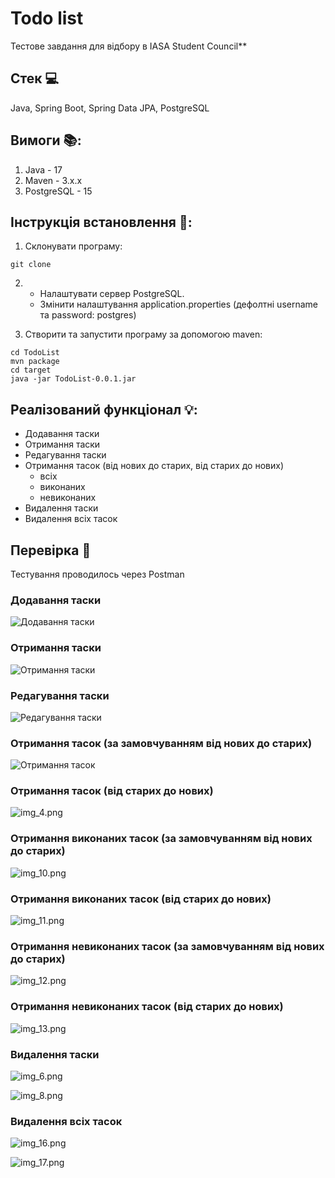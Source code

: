 # Todo list


Тестове завдання для відбору в IASA Student Council**

## Стек :computer: 
Java, Spring Boot, Spring Data JPA, PostgreSQL

## Вимоги :books::
1. Java - 17
2. Maven - 3.x.x
3. PostgreSQL - 15

## Інструкція встановлення :page_with_curl::
1. Склонувати програму:
````
git clone 
````
2. * Налаштувати сервер PostgreSQL. 
   * Змінити налаштування application.properties (дефолтні username та password: postgres)


3. Створити та запустити програму за допомогою maven:
````
cd TodoList
mvn package
cd target
java -jar TodoList-0.0.1.jar
````

## Реалізований функціонал :bulb::

* Додавання таски
* Отримання таски
* Редагування таски
* Отримання тасок (від нових до старих, від старих до нових)
  * всіх
  * виконаних
  * невиконаних
* Видалення таски 
* Видалення всіх тасок

## Перевірка :straight_ruler:
Тестування проводилось через Postman

### Додавання таски 

![Додавання таски](TestingImages/addingTask.png)

### Отримання таски

![Отримання таски](TestingImages/gettingTask.png)

### Редагування таски

![Редагування таски](TestingImages/editingTask.png)

### Отримання тасок (за замовчуванням від нових до старих)

![Отримання тасок](TestingImages/gettingAllTasks.png)

### Отримання тасок (від старих до нових) 

![img_4.png](TestingImages/GettingAllTasksAscending.png)

### Отримання виконаних тасок (за замовчуванням від нових до старих)

![img_10.png](TestingImages/gettingDoneTasks.png)

### Отримання виконаних тасок (від старих до нових)

![img_11.png](TestingImages/gettingDoneTasksAscending.png)

### Отримання невиконаних тасок (за замовчуванням від нових до старих)

![img_12.png](TestingImages/gettingTodoTasks.png)

### Отримання невиконаних тасок (від старих до нових)

![img_13.png](TestingImages/gettingTodoTasksAscending.png)

### Видалення таски

![img_6.png](TestingImages/deletingTask1.png)

![img_8.png](TestingImages/deletingTask2.png)

### Видалення всіх тасок

![img_16.png](TestingImages/deletingAllTasks1.png)

![img_17.png](TestingImages/deletingAllTasks2.png)
